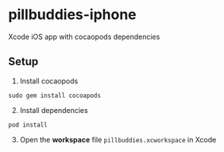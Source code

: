 # pillbuddies-iphone

Xcode iOS app with cocaopods dependencies

## Setup

1. Install cocaopods

`sudo gem install cocoapods`

2. Install dependencies

`pod install`

3. Open the **workspace** file `pillbuddies.xcworkspace` in Xcode
